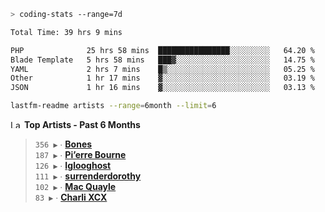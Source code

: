 ```zsh
> coding-stats --range=7d
```

<!--START_SECTION:waka-->

```txt
Total Time: 39 hrs 9 mins

PHP              25 hrs 58 mins  ████████████████░░░░░░░░░   64.20 %
Blade Template   5 hrs 58 mins   ███▓░░░░░░░░░░░░░░░░░░░░░   14.75 %
YAML             2 hrs 7 mins    █▒░░░░░░░░░░░░░░░░░░░░░░░   05.25 %
Other            1 hr 17 mins    ▓░░░░░░░░░░░░░░░░░░░░░░░░   03.19 %
JSON             1 hr 16 mins    ▓░░░░░░░░░░░░░░░░░░░░░░░░   03.13 %
```

<!--END_SECTION:waka-->

```zsh
lastfm-readme artists --range=6month --limit=6
```

<!--START_LASTFM_ARTISTS:{"period": "6month", "rows": 6}-->
<a href="https://last.fm" target="_blank"><img src="https://user-images.githubusercontent.com/17434202/215290617-e793598d-d7c9-428f-9975-156db1ba89cc.svg" alt="Last.fm Logo" width="18" height="13"/></a> **Top Artists - Past 6 Months**

> `356 ▶️` ∙ **[Bones](https://www.last.fm/music/Bones)**<br/>
> `187 ▶️` ∙ **[Pi’erre Bourne](https://www.last.fm/music/Pi%E2%80%99erre+Bourne)**<br/>
> `126 ▶️` ∙ **[Iglooghost](https://www.last.fm/music/Iglooghost)**<br/>
> `111 ▶️` ∙ **[surrenderdorothy](https://www.last.fm/music/surrenderdorothy)**<br/>
> `102 ▶️` ∙ **[Mac Quayle](https://www.last.fm/music/Mac+Quayle)**<br/>
> `83 ▶️` ∙ **[Charli XCX](https://www.last.fm/music/Charli+XCX)**<br/>
<!--END_LASTFM_ARTISTS-->
